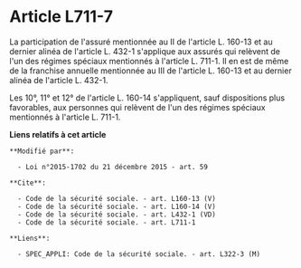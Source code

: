 # Article L711-7

La participation de l'assuré mentionnée au II de l'article L. 160-13 et au dernier alinéa de l'article L. 432-1 s'applique
aux assurés qui relèvent de l'un des régimes spéciaux mentionnés à l'article L. 711-1. Il en est de même de la franchise
annuelle mentionnée au III de l'article L. 160-13 et au dernier alinéa de l'article L. 432-1. 

Les 10°, 11° et 12° de l'article L. 160-14 s'appliquent, sauf dispositions plus favorables, aux personnes qui relèvent de
l'un des régimes spéciaux mentionnés à l'article L. 711-1.

**Liens relatifs à cet article**

	**Modifié par**:

	  - Loi n°2015-1702 du 21 décembre 2015 - art. 59

	**Cite**:

	  - Code de la sécurité sociale. - art. L160-13 (V)
	  - Code de la sécurité sociale. - art. L160-14 (V)
	  - Code de la sécurité sociale. - art. L432-1 (VD)
	  - Code de la sécurité sociale. - art. L711-1

	**Liens**:

	  - SPEC_APPLI: Code de la sécurité sociale. - art. L322-3 (M)
